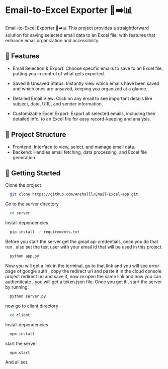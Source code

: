 
# Email-to-Excel Exporter 📧➡️📊


Email-to-Excel Exporter 📧➡️📊
This project provides a straightforward solution for saving selected email data to an Excel file, with features that enhance email organization and accessibility.


## 🌟 Features

* Email Selection & Export: Choose specific emails to save to an Excel file, putting you in control of what gets exported.

* Saved & Unsaved Status: Instantly view which emails have been saved and which ones are unsaved, keeping you organized at a glance.

* Detailed Email View: Click on any email to see important details like subject, date, URL, and sender information.

* Customizable Excel Export: Export all selected emails, including their detailed info, to an Excel file for easy record-keeping and analysis.


## 📂 Project Structure
* Frontend: Interface to view, select, and manage email data.
* Backend: Handles email fetching, data processing, and Excel file generation.

## 🚀 Getting Started

Clone the project

```bash
  git clone https://github.com/Anshalll/Email-Excel-app.git
```

Go to the server directory

```bash
  cd server
```

Install dependencies

```bash
  pip install -r requirements.txt
```

Before you start the server get the gmail api credentials, once you do that run ,  also set the test user with your email id that will be used in this project.

```bash
  python app.py

``` 
Now you will get a link in the terminal, go to that link and you will see error page of google auth , copy the redirect uri and paste it in the cloud console project redirect uri and save it, now re open the same link and now you can authenticate , you will get a token.json file. Once you get it , start the server by running: 


```bash
  python server.py

``` 
now go to client directory


```bash
  cd client
```
Install dependencies

```bash
  npm install
```

start the server

```bash
  npm start
```

And all set.
